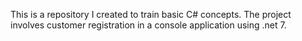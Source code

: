 This is a repository I created to train basic C# concepts. The project involves customer registration in a console application using .net 7.
